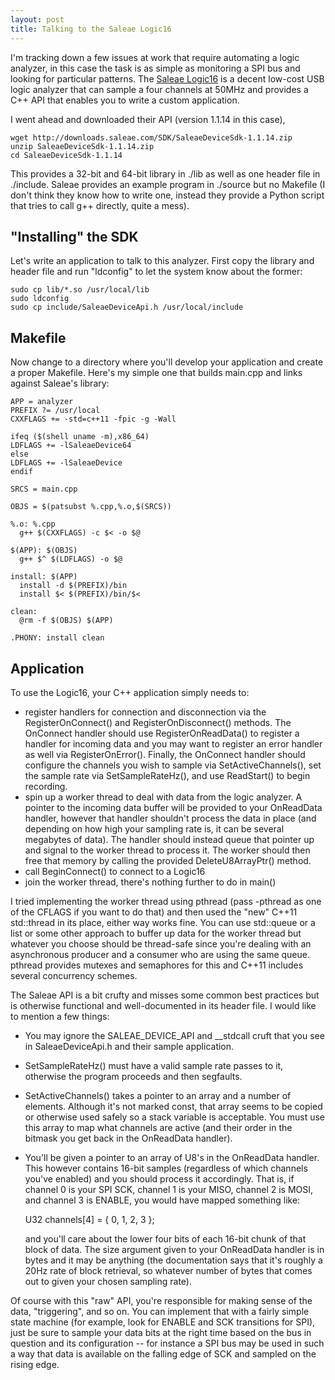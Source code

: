 ```yaml
---
layout: post
title: Talking to the Saleae Logic16
---
```


I'm tracking down a few issues at work that require automating a logic
analyzer, in this case the task is as simple as monitoring a SPI bus and
looking for particular patterns.  The
[Saleae Logic16](https://www.saleae.com/logic16) is a decent low-cost USB
logic analyzer that can sample a four channels at 50MHz and provides a C++ API
that enables you to write a custom application.

I went ahead and downloaded their API (version 1.1.14 in this case),

    wget http://downloads.saleae.com/SDK/SaleaeDeviceSdk-1.1.14.zip
    unzip SaleaeDeviceSdk-1.1.14.zip
    cd SaleaeDeviceSdk-1.1.14

This provides a 32-bit and 64-bit library in ./lib as well as one header file
in ./include.  Saleae provides an example program in ./source but no Makefile
(I don't think they know how to write one, instead they provide a Python script
that tries to call g++ directly, quite a mess).

## "Installing" the SDK

Let's write an application to talk to this analyzer.  First copy the library
and header file and run "ldconfig" to let the system know about the former:

    sudo cp lib/*.so /usr/local/lib
    sudo ldconfig
    sudo cp include/SaleaeDeviceApi.h /usr/local/include

## Makefile

Now change to a directory where you'll develop your application and create a
proper Makefile.  Here's my simple one that builds main.cpp and links against
Saleae's library:

    APP = analyzer
    PREFIX ?= /usr/local
    CXXFLAGS += -std=c++11 -fpic -g -Wall

    ifeq ($(shell uname -m),x86_64)
    LDFLAGS += -lSaleaeDevice64
    else
    LDFLAGS += -lSaleaeDevice
    endif

    SRCS = main.cpp

    OBJS = $(patsubst %.cpp,%.o,$(SRCS))

    %.o: %.cpp
      g++ $(CXXFLAGS) -c $< -o $@

    $(APP): $(OBJS)
      g++ $^ $(LDFLAGS) -o $@

    install: $(APP)
      install -d $(PREFIX)/bin
      install $< $(PREFIX)/bin/$<

    clean:
      @rm -f $(OBJS) $(APP)

    .PHONY: install clean

## Application

To use the Logic16, your C++ application simply needs to:

* register handlers for connection and disconnection via the
  RegisterOnConnect() and RegisterOnDisconnect() methods.  The OnConnect
  handler should use RegisterOnReadData() to register a handler for incoming
  data and you may want to register an error handler as well via
  RegisterOnError().  Finally, the OnConnect handler should configure the
  channels you wish to sample via SetActiveChannels(), set the sample rate
  via SetSampleRateHz(), and use ReadStart() to begin recording.
* spin up a worker thread to deal with data from the logic analyzer.  A pointer
  to the incoming data buffer will be provided to your OnReadData handler,
  however that handler shouldn't process the data in place (and depending on
  how high your sampling rate is, it can be several megabytes of data).  The
  handler should instead queue that pointer up and signal to the worker thread
  to process it.  The worker should then free that memory by calling the
  provided DeleteU8ArrayPtr() method.
* call BeginConnect() to connect to a Logic16
* join the worker thread, there's nothing further to do in main()

I tried implementing the worker thread using pthread (pass -pthread as one of
the CFLAGS if you want to do that) and then used the "new" C++11 std::thread in
its place, either way works fine.  You can use std::queue or a list or some
other approach to buffer up data for the worker thread but whatever you choose
should be thread-safe since you're dealing with an asynchronous producer and a
consumer who are using the same queue.  pthread provides mutexes and semaphores
for this and C++11 includes several concurrency schemes.

The Saleae API is a bit crufty and misses some common best practices but is
otherwise functional and well-documented in its header file.  I would like to
mention a few things:

* You may ignore the SALEAE_DEVICE_API and __stdcall cruft that you see in
  SaleaeDeviceApi.h and their sample application.
* SetSampleRateHz() must have a valid sample rate passes to it, otherwise the
  program proceeds and then segfaults.
* SetActiveChannels() takes a pointer to an array and a number of elements.
  Although it's not marked const, that array seems to be copied or otherwise
  used safely so a stack variable is acceptable.  You must use this array to
  map what channels are active (and their order in the bitmask you get back in
  the OnReadData handler).
* You'll be given a pointer to an array of U8's in the OnReadData handler.
  This however contains 16-bit samples (regardless of which channels you've
  enabled) and you should process it accordingly.  That is, if channel 0 is
  your SPI SCK, channel 1 is your MISO, channel 2 is MOSI, and channel 3 is
  ENABLE, you would have mapped something like:

    U32 channels[4] = { 0, 1, 2, 3 };

  and you'll care about the lower four bits of each 16-bit chunk of that block
  of data.  The size argument given to your OnReadData handler is in bytes and
  it may be anything (the documentation says that it's roughly a 20Hz rate of
  block retrieval, so whatever number of bytes that comes out to given your
  chosen sampling rate).

Of course with this "raw" API, you're responsible for making sense of the data,
"triggering", and so on.  You can implement that with a fairly simple state
machine (for example, look for ENABLE and SCK transitions for SPI), just be
sure to sample your data bits at the right time based on the bus in question
and its configuration -- for instance a SPI bus may be used in such a way that
data is available on the falling edge of SCK and sampled on the rising edge.
